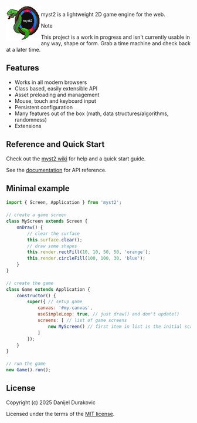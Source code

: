 <img align="left" src="dev/logo.png?raw=true" height="95">

myst2 is a lightweight 2D game engine for the web.

> [!NOTE]
> This project is a work in progress and isn't currently usable in any way, shape or form. Grab a time machine and check back at a later time.

## Features

- Works in all modern browsers
- Class based, easily extensible API
- Asset preloading and management
- Mouse, touch and keyboard input
- Persistent configuration
- Many features out of the box (math, data structures/algorithms, randomness)
- Extensions

## Reference and Quick Start

Check out the [myst2 wiki](https://github.com/metayeti/myst2/wiki) for help and a quick start guide.

See the [documentation](/doc) for API reference.

## Minimal example

```JavaScript
import { Screen, Application } from 'myst2';

// create a game screen
class MyScreen extends Screen {
	onDraw() {
		// clear the surface
		this.surface.clear();
		// draw some shapes
		this.render.rectFill(10, 10, 50, 50, 'orange');
		this.render.circleFill(100, 100, 30, 'blue');
	}
}

// create the game
class Game extends Application {
	constructor() {
		super({ // setup game
			canvas: '#my-canvas',
			useSimpleLoop: true, // just draw() and don't update()
			screens: [ // list of game screens
				new MyScreen() // first item in list is the initial screen
			]
		});
	}
}

// run the game
new Game().run();
```

## License

Copyright (c) 2025 Danijel Durakovic

Licensed under the terms of the [MIT license](LICENSE).
